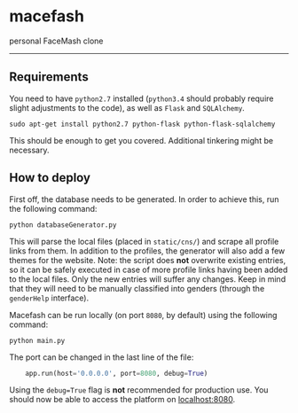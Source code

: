 # macefash
personal FaceMash clone

<hr>

## Requirements
You need to have `python2.7` installed (`python3.4` should probably require slight adjustments to the code), as well as `Flask` and `SQLAlchemy`.

```console
sudo apt-get install python2.7 python-flask python-flask-sqlalchemy
```

This should be enough to get you covered. Additional tinkering might be necessary.

## How to deploy
First off, the database needs to be generated. In order to achieve this, run the following command:
```console
python databaseGenerator.py
```
This will parse the local files (placed in `static/cns/`) and scrape all profile links from them. In addition to the profiles, the generator will also add a few themes for the website.
Note: the script does **not** overwrite existing entries, so it can be safely executed in case of more profile links having been added to the local files. Only the new entries will suffer any changes. Keep in mind that they will need to be manually classified into genders (through the `genderHelp` interface).

Macefash can be run locally (on port `8080`, by default) using the following command:
```console
python main.py
```

The port can be changed in the last line of the file:
```python
    app.run(host='0.0.0.0', port=8080, debug=True)
```
Using the `debug=True` flag is **not** recommended for production use.
You should now be able to access the platform on [localhost:8080](https://localhost:8080).
